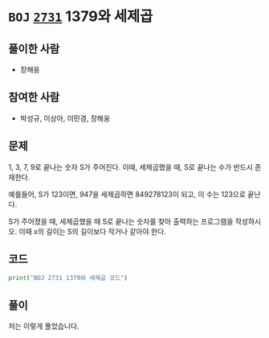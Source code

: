 # `BOJ` [`2731`](https://www.acmicpc.net/problem/2731) 1379와 세제곱

## 풀이한 사람

* 장해웅



## 참여한 사람

* 박성규, 이상아, 이민경, 장해웅



## 문제

1, 3, 7, 9로 끝나는 숫자 S가 주어진다. 이때, 세제곱했을 때, S로 끝나는 수가 반드시 존재한다.

예를들어, S가 123이면, 947을 세제곱하면 849278123이 되고, 이 수는 123으로 끝난다.

S가 주어졌을 때, 세제곱했을 때 S로 끝나는 숫자를 찾아 출력하는 프로그램을 작성하시오. 이때 x의 길이는 S의 길이보다 작거나 같아야 한다.



## 코드

```python
print("BOJ 2731 1379와 세제곱 코드")
```



## 풀이

저는 이렇게 풀었습니다.